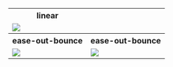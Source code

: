 <table> 
<tr>
  
  <th>
    linear
  </th>
</tr>
<tr>
  <td>
    <img src="https://justusdeckerde.wordpress.com/wp-content/uploads/2025/04/linear-2.png">
  </td>

  
</tr>

<tr>
  <th>
    ease-out-bounce
  </th>
  <th>
    ease-out-bounce
  </th>
</tr>
<tr>
  <td>
    <img src="https://justusdeckerde.wordpress.com/wp-content/uploads/2025/04/ease_out_bounce-2.png">
  </td>
   <td>
    <img src="https://justusdeckerde.wordpress.com/wp-content/uploads/2025/04/ease_in_sine-2.png">
  </td>
</tr>


</table>
